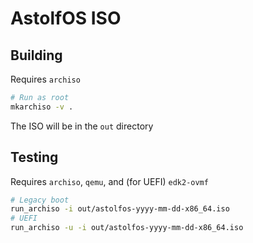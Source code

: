 # AstolfOS ISO

## Building

Requires `archiso`

```bash
# Run as root
mkarchiso -v .
```

The ISO will be in the `out` directory

## Testing

Requires `archiso`, `qemu`, and (for UEFI) `edk2-ovmf`

```bash
# Legacy boot
run_archiso -i out/astolfos-yyyy-mm-dd-x86_64.iso
# UEFI
run_archiso -u -i out/astolfos-yyyy-mm-dd-x86_64.iso
```
